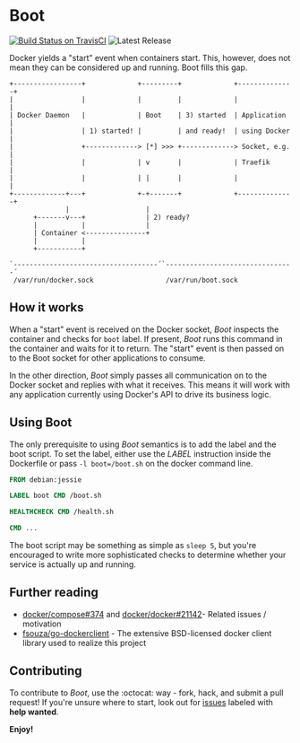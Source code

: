 Boot
====
[![Build Status on TravisCI](https://secure.travis-ci.org/tueftler/boot.png)](http://travis-ci.org/tueftler/boot)
![Latest Release](https://img.shields.io/github/release/tueftler/boot.svg)

Docker yields a "start" event when containers start. This, however, does not mean they can be considered up and running. Boot fills this gap.


```
+-----------------+             +---------+             +--------------+
|                 |             |         |             |              |
| Docker Daemon   |             | Boot    | 3) started  | Application  |
|                 | 1) started! |         | and ready!  | using Docker |
|                 +-------------> [*] >>> +-------------> Socket, e.g. |
|                 |             | v       |             | Traefik      |
|                 |             | |       |             |              |
+-------------+---+             +-+-------+             +--------------+
              |                   |
      +-------v---+               | 2) ready?
      |           |               |
      | Container <---------------+
      |           |
      +-----------+

`------------------------------------´`--------------------------------´
 /var/run/docker.sock                  /var/run/boot.sock
```

How it works
------------
When a "start" event is received on the Docker socket, *Boot* inspects the container and checks for `boot` label. If present, *Boot* runs this command in the container and waits for it to return. The "start" event is then passed on to the Boot socket for other applications to consume.

In the other direction, *Boot* simply passes all communication on to the Docker socket and replies with what it receives. This means it will work with any application currently using Docker's API to drive its business logic. 

Using Boot
------------
The only prerequisite to using *Boot* semantics is to add the label and the boot script. To set the label, either use the *LABEL* instruction inside the Dockerfile or pass `-l boot=/boot.sh` on the docker command line.

```Dockerfile
FROM debian:jessie

LABEL boot CMD /boot.sh

HEALTHCHECK CMD /health.sh

CMD ...
```

The boot script may be something as simple as `sleep 5`, but you're encouraged to write more sophisticated checks to determine whether your service is actually up and running.

Further reading
---------------

* [docker/compose#374](https://github.com/docker/compose/issues/374) and [docker/docker#21142](https://github.com/docker/docker/issues/21142)- Related issues / motivation
* [fsouza/go-dockerclient](https://github.com/fsouza/go-dockerclient) - The extensive BSD-licensed docker client library used to realize this project

Contributing
------------

To contribute to *Boot*, use the :octocat: way - fork, hack, and submit a pull request! If you're unsure where to start, look out for [issues](https://github.com/tueftler/boot/issues) labeled with **help wanted**.

**Enjoy!**
